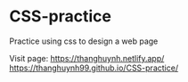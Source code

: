 # CSS-practice
Practice using css to design a web page

Visit page: https://thanghuynh.netlify.app/
            https://thanghuynh99.github.io/CSS-practice/
